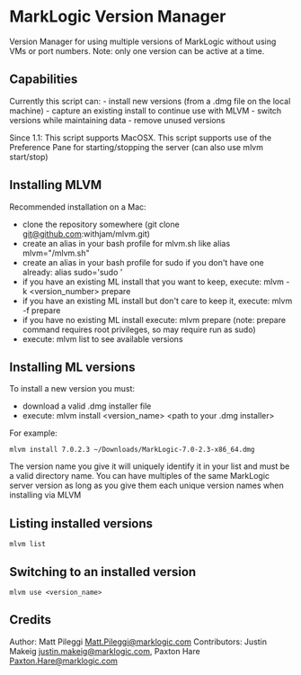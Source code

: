 # MarkLogic Version Manager
 Version Manager for using multiple versions of MarkLogic without using VMs or port numbers.  Note: only one version can be active at a time.

## Capabilities
 Currently this script can:
    - install new versions (from a .dmg file on the local machine)
    - capture an existing install to continue use with MLVM
    - switch versions while maintaining data
    - remove unused versions
 
 Since 1.1:  This script supports MacOSX.  This script supports use of the Preference Pane for starting/stopping the server (can also use mlvm start/stop)

## Installing MLVM
 Recommended installation on a Mac:
   -  clone the repository somewhere (git clone git@github.com:withjam/mlvm.git)
   -  create an alias in your bash profile for mlvm.sh like alias mlvm="<cloned project dir>/mlvm.sh"
   -  create an alias in your bash profile for sudo if you don't have one already:  alias sudo='sudo '
   -  if you have an existing ML install that you want to keep, execute: mlvm -k <version_number> prepare
   -  if you have an existing ML install but don't care to keep it, execute: mlvm -f prepare
   -  if you have no existing ML install execute: mlvm prepare (note: prepare command requires root privileges, so may require run as sudo)
   -  execute: mlvm list to see available versions

## Installing ML versions
 To install a new version you must:
   - download a valid .dmg installer file
   - execute: mlvm install <version_name> <path to your .dmg installer>

For example:  

    mlvm install 7.0.2.3 ~/Downloads/MarkLogic-7.0-2.3-x86_64.dmg
   
The version name you give it will uniquely identify it in your list and must be a valid directory name.  You can have multiples of the same MarkLogic server version as long as you give them each unique version names when installing via MLVM

## Listing installed versions

    mlvm list

## Switching to an installed version

    mlvm use <version_name>

## Credits

Author: Matt Pileggi <Matt.Pileggi@marklogic.com>
Contributors:  Justin Makeig <justin.makeig@marklogic.com>, Paxton Hare <Paxton.Hare@marklogic.com>